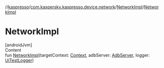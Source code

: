 //[kaspresso](../../index.md)/[com.kaspersky.kaspresso.device.network](../index.md)/[NetworkImpl](index.md)/[NetworkImpl](-network-impl.md)



# NetworkImpl  
[androidJvm]  
Content  
fun [NetworkImpl](-network-impl.md)(targetContext: [Context](https://developer.android.com/reference/kotlin/android/content/Context.html), adbServer: [AdbServer](../../com.kaspersky.kaspresso.device.server/-adb-server/index.md), logger: [UiTestLogger](../../com.kaspersky.kaspresso.logger/-ui-test-logger/index.md))  



